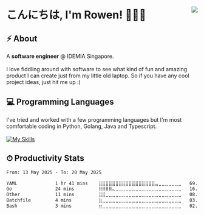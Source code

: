<h1 align='left'>
  こんにちは, I'm Rowen! 🙇🏼‍♂️

  <a href="https://www.linkedin.com/in/rowentey/"> 
    <img align='right' src="https://img.shields.io/badge/LinkedIn-0077B5?style=for-the-badge&logo=linkedin&logoColor=white" >
  </a> 
</h1>

## ⚡ About 
A **software engineer** @ IDEMIA Singapore. 
<br><br>
I love fiddling around with software to see what kind of fun and amazing product I can create just from my little old laptop. So if you have any cool project ideas, just hit me up :)

## 💻 Programming Languages
I've tried and worked with a few programming languages but I'm most comfortable coding in Python, Golang, Java and Typescript.<br><br> 
[![My Skills](https://skillicons.dev/icons?i=python,go,java,ts)](https://skillicons.dev)

## ⏱ Productivity Stats
<!--START_SECTION:waka-->

```txt
From: 13 May 2025 - To: 20 May 2025

YAML              1 hr 41 mins    ⣿⣿⣿⣿⣿⣿⣿⣿⣿⣿⣿⣿⣿⣿⣿⣿⣿⣤⣀⣀⣀⣀⣀⣀⣀   69.41 %
Go                24 mins         ⣿⣿⣿⣿⣄⣀⣀⣀⣀⣀⣀⣀⣀⣀⣀⣀⣀⣀⣀⣀⣀⣀⣀⣀⣀   16.77 %
Other             11 mins         ⣿⣿⣀⣀⣀⣀⣀⣀⣀⣀⣀⣀⣀⣀⣀⣀⣀⣀⣀⣀⣀⣀⣀⣀⣀   08.17 %
Batchfile         4 mins          ⣷⣀⣀⣀⣀⣀⣀⣀⣀⣀⣀⣀⣀⣀⣀⣀⣀⣀⣀⣀⣀⣀⣀⣀⣀   03.10 %
Bash              3 mins          ⣶⣀⣀⣀⣀⣀⣀⣀⣀⣀⣀⣀⣀⣀⣀⣀⣀⣀⣀⣀⣀⣀⣀⣀⣀   02.39 %
```

<!--END_SECTION:waka-->
